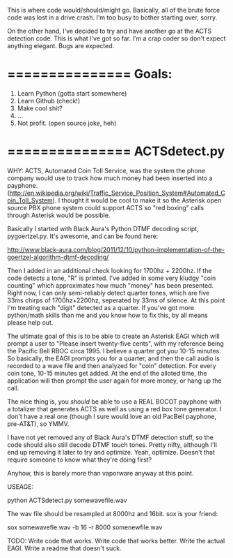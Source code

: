 This is where code would/should/might go. Basically, all of the brute force code was lost in a drive crash. I'm too busy to bother starting over, sorry.

On the other hand, I've decided to try and have another go at the ACTS detection code. This is what I've got so far. I'm a crap coder so don't expect anything elegant. Bugs are expected.

===============
Goals:
===============
1. Learn Python (gotta start somewhere)
2. Learn Github (check!)
3. Make cool shit?
4. ...
5. Not profit. (open source joke, heh)

===============
ACTSdetect.py
===============

WHY:
ACTS, Automated Coin Toll Service, was the system the phone company would use to track how much money had been inserted into a payphone. (http://en.wikipedia.org/wiki/Traffic_Service_Position_System#Automated_Coin_Toll_System). I thought it would be cool to make it so the Asterisk open source PBX phone system could support ACTS so "red boxing" calls through Asterisk would be possible. 

Basically I started with Black Aura's Python DTMF decoding script, pygoertzel.py. It's awesome, and can be found here:

http://www.black-aura.com/blog/2011/12/10/python-implementation-of-the-goertzel-algorithm-dtmf-decoding/

Then I added in an additional check looking for 1700hz + 2200hz. If the code detects a tone, "R" is printed. I've added in some very kludgy "coin counting" which approximates how much "money" has been presented. Right now, I can only semi-reliably detect quarter tones, which are five 33ms chirps of 1700hz+2200hz, seperated by 33ms of silence. At this point I'm treating each "digit" detected as a quarter. If you've got more python/math skills than me and you know how to fix this, by all means please help out.


The ultimate goal of this is to be able to create an Asterisk EAGI which will prompt a user to "Please insert twenty-five cents", with my reference being the Pacific Bell RBOC circa 1995. I believe a quarter got you 10-15 minutes. So basically, the EAGI prompts you for a quarter, and then the call audio is recorded to a wave file and then analyzed for "coin" detection. For every coin tone, 10-15 minutes get added. At the end of the alloted time, the application will then prompt the user again for more money, or hang up the call.

The nice thing is, you *should* be able to use a REAL BOCOT payphone with a totalizer that generates ACTS as well as using a red box tone generator. I don't have a real one (though I sure would love an old PacBell payphone, pre-AT&T), so YMMV.

I have not yet removed any of Black Aura's DTMF detection stuff, so the code should also still decode DTMF touch tones. Pretty nifty, although I'll end up removing it later to try and optimize. Yeah, optimize. Doesn't that require someone to know what they're doing first?

Anyhow, this is barely more than vaporware anyway at this point.

USEAGE:

python ACTSdetect.py somewavefile.wav

The wav file should be resampled at 8000hz and 16bit. sox is your friend:

sox somewavefle.wav -b 16 -r 8000 somenewfile.wav

TODO:
Write code that works.
Write code that works better.
Write the actual EAGI.
Write a readme that doesn't suck.
